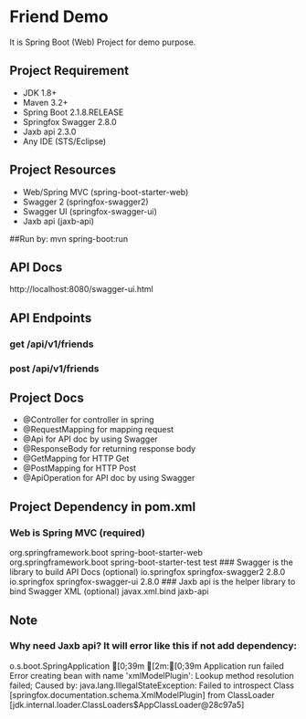 # Friend Demo
It is Spring Boot (Web) Project for demo purpose.

## Project Requirement
- JDK 1.8+
- Maven 3.2+
- Spring Boot 2.1.8.RELEASE
- Springfox Swagger 2.8.0
- Jaxb api 2.3.0
- Any IDE (STS/Eclipse)

## Project Resources
- Web/Spring MVC (spring-boot-starter-web)
- Swagger 2 (springfox-swagger2)
- Swagger UI (springfox-swagger-ui)
- Jaxb api (jaxb-api)

##Run by:
mvn spring-boot:run

## API Docs
http://localhost:8080/swagger-ui.html

## API Endpoints
### get /api/v1/friends
### post /api/v1/friends

## Project Docs
- @Controller for controller in spring
- @RequestMapping for mapping request
- @Api for API doc by using Swagger
- @ResponseBody for returning response body
- @GetMapping for HTTP Get
- @PostMapping for HTTP Post
- @ApiOperation for API doc by using Swagger

## Project Dependency in pom.xml
### Web is Spring MVC (required)
<dependency>
	<groupId>org.springframework.boot</groupId>
	<artifactId>spring-boot-starter-web</artifactId>
</dependency>
<dependency>
	<groupId>org.springframework.boot</groupId>
	<artifactId>spring-boot-starter-test</artifactId>
	<scope>test</scope>
</dependency>
### Swagger is the library to build API Docs (optional)
<dependency>
	<groupId>io.springfox</groupId>
	<artifactId>springfox-swagger2</artifactId>
	<version>2.8.0</version>
</dependency>
<dependency>
	<groupId>io.springfox</groupId>
	<artifactId>springfox-swagger-ui</artifactId>
	<version>2.8.0</version>
</dependency>
### Jaxb api is the helper library to bind Swagger XML (optional)
<dependency>
	<groupId>javax.xml.bind</groupId>
	<artifactId>jaxb-api</artifactId>
</dependency>


## Note
### Why need Jaxb api? It will error like this if not add dependency:
o.s.boot.SpringApplication              [0;39m [2m:[0;39m Application run failed
Error creating bean with name 'xmlModelPlugin': Lookup method resolution failed;
Caused by: java.lang.IllegalStateException: Failed to introspect Class [springfox.documentation.schema.XmlModelPlugin] from ClassLoader [jdk.internal.loader.ClassLoaders$AppClassLoader@28c97a5]